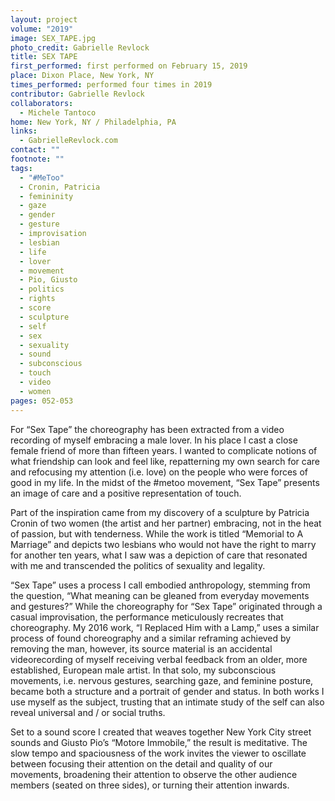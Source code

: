 ```yaml
---
layout: project
volume: "2019"
image: SEX_TAPE.jpg
photo_credit: Gabrielle Revlock
title: SEX TAPE
first_performed: first performed on February 15, 2019
place: Dixon Place, New York, NY
times_performed: performed four times in 2019
contributor: Gabrielle Revlock
collaborators:
  - Michele Tantoco
home: New York, NY / Philadelphia, PA
links:
  - GabrielleRevlock.com
contact: ""
footnote: ""
tags:
  - "#MeToo"
  - Cronin, Patricia
  - femininity
  - gaze
  - gender
  - gesture
  - improvisation
  - lesbian
  - life
  - lover
  - movement
  - Pio, Giusto
  - politics
  - rights
  - score
  - sculpture
  - self
  - sex
  - sexuality
  - sound
  - subconscious
  - touch
  - video
  - women
pages: 052-053
---
```


For “Sex Tape” the choreography has been extracted from a video recording of myself embracing a male lover. In his place I cast a close female friend of more than fifteen years. I wanted to complicate notions of what friendship can look and feel like, repatterning my own search for care and refocusing my attention (i.e. love) on the people who were forces of good in my life. In the midst of the #metoo movement, “Sex Tape” presents an image of care and a positive representation of touch.

Part of the inspiration came from my discovery of a sculpture by Patricia Cronin of two women (the artist and her partner) embracing, not in the heat of passion, but with tenderness. While the work is titled “Memorial to A Marriage” and depicts two lesbians who would not have the right to marry for another ten years, what I saw was a depiction of care that resonated with me and transcended the politics of sexuality and legality.

“Sex Tape” uses a process I call embodied anthropology, stemming from the question, “What meaning can be gleaned from everyday movements and gestures?” While the choreography for “Sex Tape” originated through a casual improvisation, the performance meticulously recreates that choreography. My 2016 work, “I Replaced Him with a Lamp,” uses a similar process of found choreography and a similar reframing achieved by removing the man, however, its source material is an accidental videorecording of myself receiving verbal feedback from an older, more established, European male artist. In that solo, my subconscious movements, i.e. nervous gestures, searching gaze, and feminine posture, became both a structure and a portrait of gender and status. In both works I use myself as the subject, trusting that an intimate study of the self can also reveal universal and / or social truths.

Set to a sound score I created that weaves together New York City street sounds and Giusto Pio’s “Motore Immobile,” the result is meditative. The slow tempo and spaciousness of the work invites the viewer to oscillate between focusing their attention on the detail and quality of our movements, broadening their attention to observe the other audience members (seated on three sides), or turning their attention inwards.
